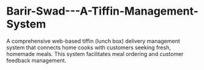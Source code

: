 # Barir-Swad---A-Tiffin-Management-System
A comprehensive web-based tiffin (lunch box) delivery management system that connects home cooks with customers seeking fresh, homemade meals. This system facilitates meal ordering and customer feedback management.
